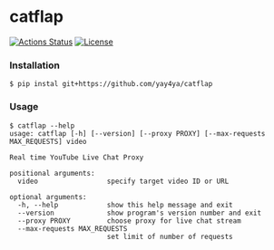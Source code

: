 catflap
=======

[![Actions Status](https://github.com/yay4ya/catflap/workflows/build/badge.svg)](https://github.com/yay4ya/catflap/actions?query=workflow%3Abuild)
[![License](https://img.shields.io/github/license/yay4ya/catflap)](https://github.com/yay4ya/catflap/blob/master/LICENSE)


### Installation

```
$ pip instal git+https://github.com/yay4ya/catflap
```

### Usage

```
$ catflap --help
usage: catflap [-h] [--version] [--proxy PROXY] [--max-requests MAX_REQUESTS] video

Real time YouTube Live Chat Proxy

positional arguments:
  video                 specify target video ID or URL

optional arguments:
  -h, --help            show this help message and exit
  --version             show program's version number and exit
  --proxy PROXY         choose proxy for live chat stream
  --max-requests MAX_REQUESTS
                        set limit of number of requests
```
